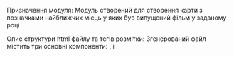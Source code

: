  Призначення модуля:
Модуль створений для створення карти з позначками найближчих місць
у яких був випущений фільм у заданому році

 Опис структури html файлу та тегів розмітки:
Згенерований файл містить три основні компоненти: <head>, <body> і <script>.
В елементі <head> міститься інформація про тип елементів і 
посилання на відповідні сайти з інформацією необхідною для 
основної частини.
Елемент <body> містить саму карту
Елемент <script> містить відповідний код який дає змогу
використовувати особливі функції на веб сторінці(приближення, змінні шари)

 Висновок:
Така карта дає змогу отримати інформацію про найближчі місця зйомок фільмів,
і таким чином можна знайти таке місце зйомок фільму яке буде найбдижче до
заданої локації і за бажанням його відвідати.

Приклад роботи у зображеннях:
![](https://github.com/VladislavRazoronov/Film_mapper/blob/master/output.png)
![](https://github.com/VladislavRazoronov/Film_mapper/blob/master/Film_map.html.png)